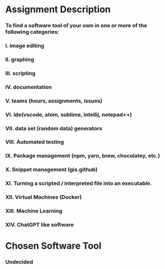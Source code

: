 # Assignment Description 
### To find a software tool of your own in one or more of the following categories:

### I. image editing
### II. graphing
### III. scripting
### IV. documentation
### V. teams (hours, assignments, issues)
### VI. ide(vscode, atom, sublime, intellij, notepad++)
### VII. data set (random data) generators
### VIII. Automated testing
### IX. Package management (npm, yarn, brew, chocolatey, etc.)
### X. Snippet management (gis.github)
### XI. Turning a scripted / interpreted file into an executable.
### XII. Virtual Machines (Docker)
### XIII. Machine Learning
### XIV. ChatGPT like software

# Chosen Software Tool
### Undecided
 
